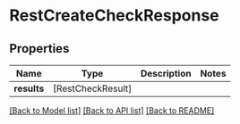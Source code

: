 # RestCreateCheckResponse

## Properties
Name | Type | Description | Notes
------------ | ------------- | ------------- | -------------
**results** | [RestCheckResult] |  | 

[[Back to Model list]](../README.md#documentation-for-models) [[Back to API list]](../README.md#documentation-for-api-endpoints) [[Back to README]](../README.md)


